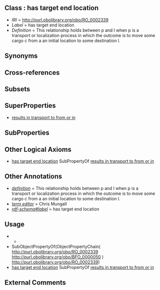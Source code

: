 
## Class : has target end location

 * *IRI* = http://purl.obolibrary.org/obo/RO_0002339
 * *Label* = has target end location
 * *Definition* = This relationship holds between p and l when p is a transport or localization process in which the outcome is to move some cargo c from a an initial location to some destination l.

## Synonyms


## Cross-references


## Subsets


## SuperProperties

 * [results in transport to from or in](../../RO/44/RO_0002344.md)

## SubProperties


## Other Logical Axioms

 * [has target end location](../../RO/39/RO_0002339.md) SubPropertyOf [results in transport to from or in](../../RO/44/RO_0002344.md)

## Other Annotations

 * *[definition](../../IAO/15/IAO_0000115.md)* = This relationship holds between p and l when p is a transport or localization process in which the outcome is to move some cargo c from a an initial location to some destination l.
 * *[term editor](../../IAO/17/IAO_0000117.md)* = Chris Mungall
 * *[rdf-schema#label](../../el/rdf-schema#label.md)* = has target end location

## Usage

 * -
 * SubObjectPropertyOf(ObjectPropertyChain( <http://purl.obolibrary.org/obo/RO_0002339> <http://purl.obolibrary.org/obo/BFO_0000050> ) <http://purl.obolibrary.org/obo/RO_0002339>)
 * [has target end location](../../RO/39/RO_0002339.md) SubPropertyOf [results in transport to from or in](../../RO/44/RO_0002344.md)

## External Comments

